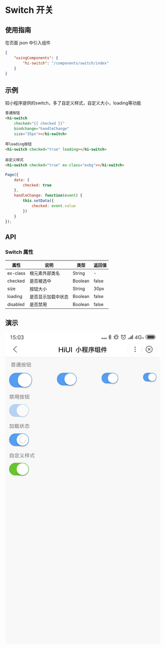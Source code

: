 # Switch 开关  
## 使用指南  
在页面 json 中引入组件   

```json    
{
    "usingComponents": {
        "hi-switch": "/components/switch/index"
    }
} 
```


## 示例 
较小程序提供的switch，多了自定义样式，自定义大小，loading等功能

```html 
普通按钮
<hi-switch 
    checked="{{ checked }}" 
    bindchange="handleChange"
    size="35px"></hi-switch>

带loading按钮
<hi-switch checked="true" loading></hi-switch>

自定义样式
<hi-switch checked="true" ex-class="exbg"></hi-switch>
```

```javascript
Page({
    data: {
        checked: true
    },
    handleChange: function(event) {
        this.setData({
            checked: event.value
        })
    }
});
```

## API
### Switch 属性  
| 属性 | 说明 | 类型 | 返回值 |
| --- | --- | --- | --- |
| ex-class | 根元素外部类名 | String | - |
| checked | 是否被选中 | Boolean | false |
| size | 按钮大小 | String | 30px |
| loading | 是否显示加载中状态 | Boolean | false |
| disabled | 是否禁用 | Boolean | false |


## 演示
![layout](./images/20.png)
